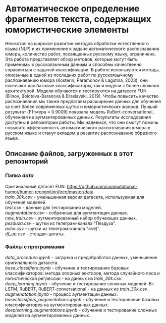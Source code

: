 # Автоматическое определение фрагментов текста, содержащих юмористические элементы

Несмотря на широкое развитие методов обработки естественного языка (NLP) и их применение к задаче автоматического распознавания юмора, количество работ, посвященных русскому языку, ограничено. Эта работа представляет обзор методов, которые могут быть применимы к русскоязычным данным и способны качественно справляться с задачей классификации. В работе используются методы, описанные в одной из последних работ по русскоязычному распознаванию юмора (Kosterin, Paramonov & Lagutina, 2023), они включают как базовые классификаторы, так и модели с более сложной архитектурой. Модели обучаются и тестируются на датасете FUN (Blinov, Bolotova-Baranova & Braslavski, 2019). Чтобы повысить качество распознавания мы также предлагаем расширение данных для обучения за счет более современных шуток и юмористических жанров. Лучший результат (F1-мера = 0.9009) показала модель RuBert-conversational, обученная на аугментированных данных. Результаты исследования доступны в репозитории работы. Мы надеемся, что они смогут помочь повысить эффективность автоматического распознавания юмора в русском языке и станут вкладом в развитие распознавание образного языка.

## Описание файлов, загруженных в этот репозиторий
### Папка *data*
Оригинальный датасет FUN: https://github.com/computational-humor/humor-recognition/tree/master/data   
*train_30k.csv* - уменьшенная версия датасета, используемая для обучения моделей.   
*test.csv* - данные для тестирования моделей.   
*augmentations.csv* - собранные для аугментации данные.   
*new_train.csv* - аугментированный набор обучающих данных.   
*pezduza.csv* - шутки из телеграм-канала "Пездуза".   
*ache.csv* - шутки из телеграм-канала "ачё)".   
*df_up.csv* - стендап-цитаты.   
### Файлы с программами
*data_procedure.ipynb* - загрузка и предобработка данных, уменьшение оригинального датасета.   
*base_classifiers.ipynb* - обучение и тестирование базовых классификаторов: метода опорных векторов, метода случайного леса и логистической регрессии - на данных из *train_30k.csv*.   
*deep_learning.ipynb* - обучение и тестирование сложных моделей: Bi-LSTM, RuBERT, RuBERT-conversational - на данных из *train_30k.csv*.   
*augmenatation.ipynb* - процесс аугментации данных.   
*baseclassifiers_augmentations.ipynb* - обучение и тестирование базовых классификаторов на аугментированных данных.   
*deeplearning_augmentations.ipynb* - обучение и тестирование сложных моделей на аугментированных данных.   
